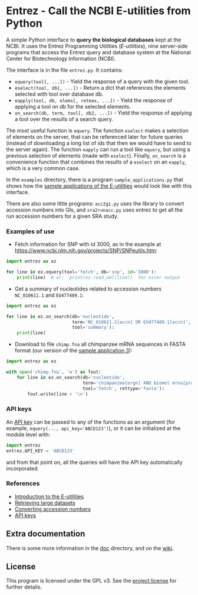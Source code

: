 # Entrez - Call the NCBI E-utilities from Python

A simple Python interface to **query the biological databases** kept
at the NCBI. It uses the Entrez Programming Utilities (*E-utilities*),
nine server-side programs that access the Entrez query and database
system at the National Center for Biotechnology Information (NCBI).

The interface is in the file ``entrez.py``. It contains:

 * ``equery(tool[, ...])`` - Yield the response of a query with the given tool.
 * ``eselect(tool, db[, ...])`` - Return a dict that references the elements
    selected with tool over database db.
 * ``eapply(tool, db, elems[, retmax, ...])`` - Yield the response of applying
    a tool on db for the selected elements.
 * ``on_search(db, term, tool[, db2, ...])`` - Yield the response of applying a
    tool over the results of a search query.

The most useful function is `equery`. The function `eselect` makes a
selection of elements on the server, that can be referenced later for
future queries (instead of downloading a long list of ids that then we
would have to send to the server again). The function `eapply` can run
a tool like `equery`, but using a previous selection of elements (made
with `eselect`). Finally, `on_search` is a convenience function that
combines the results of a `eselect` on an `eapply`, which is a very
common case.

In the `examples` directory, there is a program
``sample_applications.py`` that shows how the [sample applications of
the E-utilities](https://www.ncbi.nlm.nih.gov/books/NBK25498) would
look like with this interface.

There are also some little programs: ``acc2gi.py`` uses the library to
convert accession numbers into GIs, and ``sra2runacc.py`` uses entrez
to get all the run accession numbers for a given SRA study.

### Examples of use

- Fetch information for SNP with id 3000, as in the example at
  https://www.ncbi.nlm.nih.gov/projects/SNP/SNPeutils.htm:

```py
import entrez as ez

for line in ez.equery(tool='fetch', db='snp', id='3000'):
    print(line)  # or:  print(ez.read_xml(line))  for nicer output
```

 * Get a summary of nucleotides related to accession numbers
   `NC_010611.1` and `EU477409.1`:

```py
import entrez as ez

for line in ez.on_search(db='nucleotide',
                         term='NC_010611.1[accn] OR EU477409.1[accn]',
                         tool='summary'):
    print(line)
```

 * Download to file ``chimp.fna`` all chimpanzee mRNA sequences in
   FASTA format (our version of the [sample application
   3](https://www.ncbi.nlm.nih.gov/books/NBK25498/#chapter3.Application_3_Retrieving_large)):

```py
import entrez as ez

with open('chimp.fna', 'w') as fout:
    for line in ez.on_search(db='nucleotide',
                             term='chimpanzee[orgn] AND biomol mrna[prop]',
                             tool='fetch', rettype='fasta'):
        fout.write(line + '\n')
```

### API keys

An [API
key](https://ncbiinsights.ncbi.nlm.nih.gov/2017/11/02/new-api-keys-for-the-e-utilities/)
can be passed to any of the functions as an argument (for example,
`equery(..., api_key='ABCD123')`), or it can be initialized at the
module level with:

```py
import entrez
entrez.API_KEY = 'ABCD123'
```

and from that point on, all the queries will have the API key
automatically incorporated.


### References

 * [Introduction to the E-utilities](https://www.ncbi.nlm.nih.gov/books/NBK25497/)
 * [Retrieving large datasets](https://www.ncbi.nlm.nih.gov/books/NBK25498/#chapter3.Application_3_Retrieving_large)
 * [Converting accession numbers](https://www.ncbi.nlm.nih.gov/books/NBK25498/#chapter3.Application_2_Converting_access)
 * [API keys](https://ncbiinsights.ncbi.nlm.nih.gov/2017/11/02/new-api-keys-for-the-e-utilities/)


## Extra documentation

There is some more information in the [doc](doc) directory, and on the
[wiki](https://gitlab.com/jordibc/entrez/-/wikis/).


## License

This program is licensed under the GPL v3. See the [project
license](doc/license.md) for further details.
